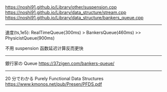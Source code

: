 https://noshi91.github.io/Library/other/suspension.cpp
https://noshi91.github.io/Library/data_structure/stream.cpp
https://noshi91.github.io/Library/data_structure/bankers_queue.cpp

---

速度(ts,1e5): RealTimeQueue(300ms) > BankersQueue(460ms) >> PhysicistQueue(900ms)

不用 suspension 函数延迟计算反而更快

---

銀行家の Queue
https://37zigen.com/bankers-queue/

---

20 分でわかる Purely Functional Data Structures
https://www.kmonos.net/pub/Presen/PFDS.pdf
